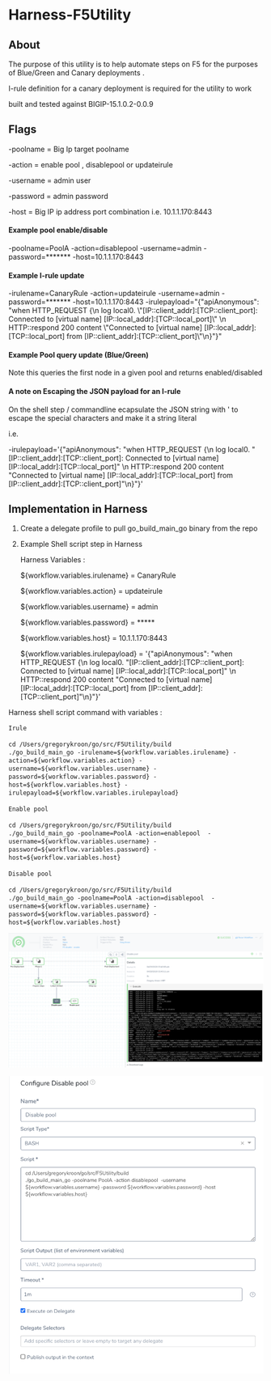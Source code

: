 # Harness-F5Utility


## About

The purpose of this utility is to help automate steps on F5 for the purposes
of Blue/Green and Canary deployments .

I-rule definition for a canary deployment is required for the utility to work 

built and tested against BIGIP-15.1.0.2-0.0.9

## Flags

-poolname = Big Ip target poolname

-action = enable pool , disablepool or updateirule

-username = admin user

-password = admin password

-host = Big IP ip address port combination i.e. 10.1.1.170:8443

#### Example pool enable/disable 

-poolname=PoolA -action=disablepool -username=admin -password=******* -host=10.1.1.170:8443

#### Example I-rule update 

-irulename=CanaryRule -action=updateirule -username=admin -password=******* -host=10.1.1.170:8443 -irulepayload="{\"apiAnonymous\": \"when HTTP_REQUEST {\n    log local0. \\"[IP::client_addr]:[TCP::client_port]: Connected to [virtual name] [IP::local_addr]:[TCP::local_port]\\" \n   HTTP::respond 200 content \\"Connected to [virtual name] [IP::local_addr]:[TCP::local_port] from [IP::client_addr]:[TCP::client_port]\\"\n}\"}"

#### Example Pool query update (Blue/Green)

Note this queries the first node in a given pool and returns enabled/disabled 



#### A note on Escaping the JSON payload for an I-rule

On the shell step / commandline ecapsulate the JSON string with ' to escape the special characters and make it a string literal

i.e.

-irulepayload='{"apiAnonymous": "when HTTP_REQUEST {\n    log local0. \"[IP::client_addr]:[TCP::client_port]: Connected to [virtual name] [IP::local_addr]:[TCP::local_port]\" \n   HTTP::respond 200 content \"Connected to [virtual name] [IP::local_addr]:[TCP::local_port] from [IP::client_addr]:[TCP::client_port]\"\n}"}'


## Implementation in Harness

1. Create a delegate profile to pull go_build_main_go binary from the repo


2. Example Shell script step in Harness

    Harness Variables :

    ${workflow.variables.irulename} = CanaryRule

    ${workflow.variables.action} = updateirule

    ${workflow.variables.username} = admin

    ${workflow.variables.password} = *****

    ${workflow.variables.host} = 10.1.1.170:8443

    ${workflow.variables.irulepayload} = '{"apiAnonymous": "when HTTP_REQUEST {\n    log local0. \"[IP::client_addr]:[TCP::client_port]: Connected to [virtual name] [IP::local_addr]:[TCP::local_port]\" \n   HTTP::respond 200 content \"Connected to [virtual name] [IP::local_addr]:[TCP::local_port] from [IP::client_addr]:[TCP::client_port]\"\n}"}'

Harness shell script command with variables :

    Irule 

    cd /Users/gregorykroon/go/src/F5Utility/build
    ./go_build_main_go -irulename=${workflow.variables.irulename} -action=${workflow.variables.action} -username=${workflow.variables.username} -password=${workflow.variables.password} -host=${workflow.variables.host} -irulepayload=${workflow.variables.irulepayload}

    Enable pool

    cd /Users/gregorykroon/go/src/F5Utility/build
    ./go_build_main_go -poolname=PoolA -action=enablepool  -username=${workflow.variables.username} -password=${workflow.variables.password} -host=${workflow.variables.host}

    Disable pool

    cd /Users/gregorykroon/go/src/F5Utility/build
    ./go_build_main_go -poolname=PoolA -action=disablepool  -username=${workflow.variables.username} -password=${workflow.variables.password} -host=${workflow.variables.host}


![Enable Disable workflow](https://github.com/gregkroon/F5Utility/blob/master/F5%20Enable%20Disable.png)

![Enable Disable script](https://github.com/gregkroon/F5Utility/blob/master/F5%20Enable%20Disable%20script.png)
